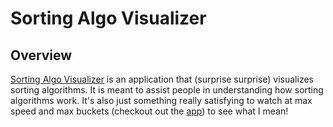 # Sorting Algo Visualizer

## Overview

[Sorting Algo Visualizer](https://kevinyieh.github.io/sorting_algo_visualizer/) is an application that (surprise surprise) visualizes sorting algorithms. It is meant to assist people in understanding how sorting algorithms work. It's also just something really satisfying to watch at max speed and max buckets (checkout out the [app](https://kevinyieh.github.io/sorting_algo_visualizer/)) to see what I mean!
